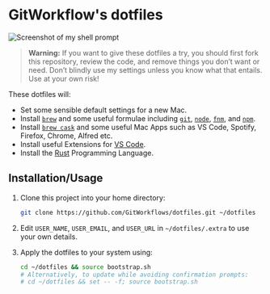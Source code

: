 # GitWorkflow's dotfiles

![Screenshot of my shell prompt](https://i.imgur.com/ItNUSFe.png)

> **Warning:** If you want to give these dotfiles a try, you should first fork
> this repository, review the code, and remove things you don’t want or need.
> Don’t blindly use my settings unless you know what that entails. Use at your
> own risk!

These dotfiles will:

- Set some sensible default settings for a new Mac.
- Install [`brew`](http://brew.sh/) and some useful formulae including
  [`git`](https://git-scm.com/), [`node`](https://nodejs.org/),
  [`fnm`](https://github.com/Schniz/fnm), and
  [`npm`](https://www.npmjs.com/).
- Install [`brew cask`](https://github.com/Homebrew/homebrew-cask) and some
  useful Mac Apps such as VS Code, Spotify, Firefox, Chrome, Alfred etc.
- Install useful Extensions for [VS Code](https://code.visualstudio.com/).
- Install the [Rust](https://www.rust-lang.org/en-US/) Programming Language.

## Installation/Usage

1. Clone this project into your home directory:

   ```bash
   git clone https://github.com/GitWorkflows/dotfiles.git ~/dotfiles
   ```

1. Edit `USER_NAME`, `USER_EMAIL`, and `USER_URL` in `~/dotfiles/.extra` to use
   your own details.
1. Apply the dotfiles to your system using:

   ```bash
   cd ~/dotfiles && source bootstrap.sh
   # Alternatively, to update while avoiding confirmation prompts:
   # cd ~/dotfiles && set -- -f; source bootstrap.sh
   ```
